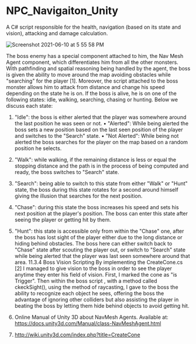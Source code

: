 # NPC_Navigaiton_Unity
A C# script responsible for the health, navigation (based on its state and vision), attacking and damage calculation.  

![Screenshot 2021-06-10 at 5 55 58 PM](https://user-images.githubusercontent.com/32577771/121547893-39eeb000-ca15-11eb-92fe-50786dbdaba8.png)

The boss enemy has a special component attached to him, the Nav Mesh Agent component, which differentiates him from all the other monsters. With pathfinding and spatial reasoning being handled by the agent, the boss is given the ability to move around the map avoiding obstacles while "searching" for the player [1]. Moreover, the script attached to the boss monster allows him to attack from distance and change his speed depending on the state he is on.
If the boss is alive, he is on one of the following states: idle, walking, searching, chasing or hunting. Below we discuss each state:
1. "Idle": the boss is either alerted that the player was somewhere around the last position he was seen or not.
• "Alerted": While being alerted the boss sets a new position based on the last seen position of the player and switches to the "Search" state.
• "Not Alerted": While being not alerted the boss searches for the player on the map based on a random position he selects.
2. "Walk": while walking, if the remaining distance is less or equal the stopping distance and the path is in the process of being computed and ready, the boss switches to "Search" state.
3. "Search": being able to switch to this state from either "Walk" or "Hunt" state, the boss during this state rotates for a second around himself giving the illusion that searches for the next position.
4. "Chase": during this state the boss increases his speed and sets his next position at the player's position. The boss can enter this state after seeing the player or getting hit by them.
5. "Hunt": this state is accessible only from within the "Chase" one, after the boss has lost sight of the player either due to the long distance or hiding behind obstacles. The boss here can either switch back to "Chase" state after scouting the player out, or switch to "Search" state while being alerted that the player was last seen somewhere around that area.
11.3.4 Boss Vision Scripting
By implementing the CreateCone.cs [2] I managed to give vision to the boss in order to see the player anytime they enter his field of vision. First, I marked the cone as "is Trigger". Then within the boss script , with a method called ckeckSight(), using the method of raycasting, I gave to the boss the ability to recognize each object he sees, offering the boss the advantage of ignoring other colliders but also assisting the player in beating the boss by letting them hide behind objects to avoid getting hit.

1. Online Manual of Unity 3D about NavMesh Agents. Available at: https://docs.unity3d.com/Manual/class-NavMeshAgent.html
2. http://wiki.unity3d.com/index.php?title=CreateCone
